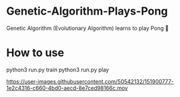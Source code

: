 # Genetic-Algorithm-Plays-Pong
Genetic Algorithm (Evolutionary Algorithm) learns to play Pong 🏓


# How to use
python3 run.py train
python3 run.py play

https://user-images.githubusercontent.com/50542132/151900777-1e2c4316-c660-4bd0-aecd-8e7ced98166c.mov



